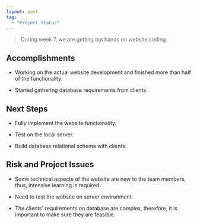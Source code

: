 ```yaml
---
layout: post
tag:
  - "Project Status"
---
```


> During week 7, we are getting out hands on website coding.

## Accomplishments

- Working on the actual website development and finished more than half of the functionality.

- Started gathering database requirements from clients.

## Next Steps

- Fully implement the website functionality.

- Test on the local server.

- Build database relational schema with clients.

## Risk and Project Issues

- Some technical aspects of the website are new to the team members, thus, intensive learning is required.

- Need to test the website on server environment.

- The clients' requirements on database are complex, therefore, it is important to make sure they are feasible.
